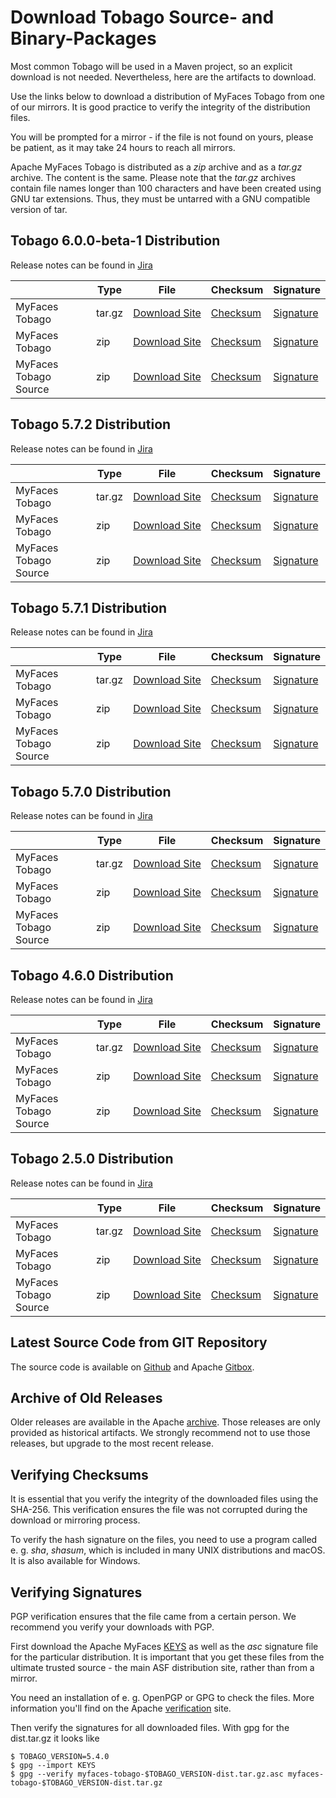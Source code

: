 # Download Tobago Source- and Binary-Packages

Most common Tobago will be used in a Maven project, so an explicit download is not needed.
Nevertheless, here are the artifacts to download.

Use the links below to download a distribution of MyFaces Tobago from
one of our mirrors. It is good practice to verify the integrity of the
distribution files.

You will be prompted for a mirror - if the file is not found on yours, please be patient, as it may take 24
hours to reach all mirrors.

Apache MyFaces Tobago is distributed as a *zip* archive and
as a *tar.gz* archive. The content is the same. Please note
that the *tar.gz* archives contain file names longer than 100 characters and have been
created using GNU tar extensions. Thus, they must be untarred with a GNU compatible
version of tar.

## Tobago 6.0.0-beta-1 Distribution

Release notes can be found in
[Jira](https://issues.apache.org/jira/secure/ReleaseNote.jspa?projectId=12310273&version=12353344)

|   | Type | File                                                                                                          | Checksum                                                                                               | Signature                                                                                            |
|---|---|---------------------------------------------------------------------------------------------------------------|--------------------------------------------------------------------------------------------------------|------------------------------------------------------------------------------------------------------|
| MyFaces Tobago | tar.gz     | [Download Site](https://www.apache.org/dyn/closer.lua/myfaces/binaries/myfaces-tobago-6.0.0-beta-1-dist.tar.gz)      | [Checksum](https://downloads.apache.org/myfaces/binaries/myfaces-tobago-6.0.0-beta-1-dist.tar.gz.sha256)      | [Signature](https://downloads.apache.org/myfaces/binaries/myfaces-tobago-6.0.0-beta-1-dist.tar.gz.asc)      |
| MyFaces Tobago | zip        | [Download Site](https://www.apache.org/dyn/closer.lua/myfaces/binaries/myfaces-tobago-6.0.0-beta-1-dist.zip)         | [Checksum](https://downloads.apache.org/myfaces/binaries/myfaces-tobago-6.0.0-beta-1-dist.zip.sha256)         | [Signature](https://downloads.apache.org/myfaces/binaries/myfaces-tobago-6.0.0-beta-1-dist.zip.asc)         |
| MyFaces Tobago Source | zip | [Download Site](https://www.apache.org/dyn/closer.lua/myfaces/source/myfaces-tobago-6.0.0-beta-1-source-release.zip) | [Checksum](https://downloads.apache.org/myfaces/source/myfaces-tobago-6.0.0-beta-1-source-release.zip.sha256) | [Signature](https://downloads.apache.org/myfaces/source/myfaces-tobago-6.0.0-beta-1-source-release.zip.asc) |



## Tobago 5.7.2 Distribution

Release notes can be found in
[Jira](https://issues.apache.org/jira/secure/ReleaseNote.jspa?projectId=12310273&version=12353344)

|   | Type | File                                                                                                          | Checksum                                                                                               | Signature                                                                                            |
|---|---|---------------------------------------------------------------------------------------------------------------|--------------------------------------------------------------------------------------------------------|------------------------------------------------------------------------------------------------------|
| MyFaces Tobago | tar.gz     | [Download Site](https://www.apache.org/dyn/closer.lua/myfaces/binaries/myfaces-tobago-5.7.2-dist.tar.gz)      | [Checksum](https://downloads.apache.org/myfaces/binaries/myfaces-tobago-5.7.2-dist.tar.gz.sha256)      | [Signature](https://downloads.apache.org/myfaces/binaries/myfaces-tobago-5.7.2-dist.tar.gz.asc)      |
| MyFaces Tobago | zip        | [Download Site](https://www.apache.org/dyn/closer.lua/myfaces/binaries/myfaces-tobago-5.7.2-dist.zip)         | [Checksum](https://downloads.apache.org/myfaces/binaries/myfaces-tobago-5.7.2-dist.zip.sha256)         | [Signature](https://downloads.apache.org/myfaces/binaries/myfaces-tobago-5.7.2-dist.zip.asc)         |
| MyFaces Tobago Source | zip | [Download Site](https://www.apache.org/dyn/closer.lua/myfaces/source/myfaces-tobago-5.7.2-source-release.zip) | [Checksum](https://downloads.apache.org/myfaces/source/myfaces-tobago-5.7.2-source-release.zip.sha256) | [Signature](https://downloads.apache.org/myfaces/source/myfaces-tobago-5.7.2-source-release.zip.asc) |

## Tobago 5.7.1 Distribution

Release notes can be found in
[Jira](https://issues.apache.org/jira/secure/ReleaseNote.jspa?projectId=12310273&version=12353286)

|   | Type | File                                                                                                          | Checksum                                                                                               | Signature                                                                                            |
|---|---|---------------------------------------------------------------------------------------------------------------|--------------------------------------------------------------------------------------------------------|------------------------------------------------------------------------------------------------------|
| MyFaces Tobago | tar.gz     | [Download Site](https://www.apache.org/dyn/closer.lua/myfaces/binaries/myfaces-tobago-5.7.1-dist.tar.gz)      | [Checksum](https://downloads.apache.org/myfaces/binaries/myfaces-tobago-5.7.1-dist.tar.gz.sha256)      | [Signature](https://downloads.apache.org/myfaces/binaries/myfaces-tobago-5.7.1-dist.tar.gz.asc)      |
| MyFaces Tobago | zip        | [Download Site](https://www.apache.org/dyn/closer.lua/myfaces/binaries/myfaces-tobago-5.7.1-dist.zip)         | [Checksum](https://downloads.apache.org/myfaces/binaries/myfaces-tobago-5.7.1-dist.zip.sha256)         | [Signature](https://downloads.apache.org/myfaces/binaries/myfaces-tobago-5.7.1-dist.zip.asc)         |
| MyFaces Tobago Source | zip | [Download Site](https://www.apache.org/dyn/closer.lua/myfaces/source/myfaces-tobago-5.7.1-source-release.zip) | [Checksum](https://downloads.apache.org/myfaces/source/myfaces-tobago-5.7.1-source-release.zip.sha256) | [Signature](https://downloads.apache.org/myfaces/source/myfaces-tobago-5.7.1-source-release.zip.asc) |

## Tobago 5.7.0 Distribution

Release notes can be found in
[Jira](https://issues.apache.org/jira/secure/ReleaseNote.jspa?projectId=12310273&version=12352928)

|   | Type | File                                                                                                          | Checksum                                                                                               | Signature                                                                                            |
|---|---|---------------------------------------------------------------------------------------------------------------|--------------------------------------------------------------------------------------------------------|------------------------------------------------------------------------------------------------------|
| MyFaces Tobago | tar.gz     | [Download Site](https://www.apache.org/dyn/closer.lua/myfaces/binaries/myfaces-tobago-5.7.0-dist.tar.gz)      | [Checksum](https://downloads.apache.org/myfaces/binaries/myfaces-tobago-5.7.0-dist.tar.gz.sha256)      | [Signature](https://downloads.apache.org/myfaces/binaries/myfaces-tobago-5.7.0-dist.tar.gz.asc)      |
| MyFaces Tobago | zip        | [Download Site](https://www.apache.org/dyn/closer.lua/myfaces/binaries/myfaces-tobago-5.7.0-dist.zip)         | [Checksum](https://downloads.apache.org/myfaces/binaries/myfaces-tobago-5.7.0-dist.zip.sha256)         | [Signature](https://downloads.apache.org/myfaces/binaries/myfaces-tobago-5.7.0-dist.zip.asc)         |
| MyFaces Tobago Source | zip | [Download Site](https://www.apache.org/dyn/closer.lua/myfaces/source/myfaces-tobago-5.7.0-source-release.zip) | [Checksum](https://downloads.apache.org/myfaces/source/myfaces-tobago-5.7.0-source-release.zip.sha256) | [Signature](https://downloads.apache.org/myfaces/source/myfaces-tobago-5.7.0-source-release.zip.asc) |

## Tobago 4.6.0 Distribution

Release notes can be found in
[Jira](https://issues.apache.org/jira/secure/ReleaseNote.jspa?projectId=12310273&version=12352084)

|   | Type | File | Checksum | Signature |
|---|---|---|---|---|
| MyFaces Tobago | tar.gz     | [Download Site](https://www.apache.org/dyn/closer.lua/myfaces/binaries/myfaces-tobago-4.6.0-dist.tar.gz)      | [Checksum](https://downloads.apache.org/myfaces/binaries/myfaces-tobago-4.6.0-dist.tar.gz.sha256)      | [Signature](https://downloads.apache.org/myfaces/binaries/myfaces-tobago-4.6.0-dist.tar.gz.asc) |
| MyFaces Tobago | zip        | [Download Site](https://www.apache.org/dyn/closer.lua/myfaces/binaries/myfaces-tobago-4.6.0-dist.zip)         | [Checksum](https://downloads.apache.org/myfaces/binaries/myfaces-tobago-4.6.0-dist.zip.sha256)         | [Signature](https://downloads.apache.org/myfaces/binaries/myfaces-tobago-4.6.0-dist.zip.asc) |
| MyFaces Tobago Source | zip | [Download Site](https://www.apache.org/dyn/closer.lua/myfaces/source/myfaces-tobago-4.6.0-source-release.zip) | [Checksum](https://downloads.apache.org/myfaces/source/myfaces-tobago-4.6.0-source-release.zip.sha256) | [Signature](https://downloads.apache.org/myfaces/source/myfaces-tobago-4.6.0-source-release.zip.asc) |

## Tobago 2.5.0 Distribution

Release notes can be found in
[Jira](https://issues.apache.org/jira/secure/ReleaseNote.jspa?projectId=12310273&version=12349661)

|   | Type | File | Checksum | Signature |
|---|---|---|---|---|
| MyFaces Tobago | tar.gz     | [Download Site](https://www.apache.org/dyn/closer.lua/myfaces/binaries/myfaces-tobago-2.5.0-dist.tar.gz)      | [Checksum](https://downloads.apache.org/myfaces/binaries/myfaces-tobago-2.5.0-dist.tar.gz.sha256)      | [Signature](https://downloads.apache.org/myfaces/binaries/myfaces-tobago-2.5.0-dist.tar.gz.asc) |
| MyFaces Tobago | zip        | [Download Site](https://www.apache.org/dyn/closer.lua/myfaces/binaries/myfaces-tobago-2.5.0-dist.zip)         | [Checksum](https://downloads.apache.org/myfaces/binaries/myfaces-tobago-2.5.0-dist.zip.sha256)         | [Signature](https://downloads.apache.org/myfaces/binaries/myfaces-tobago-2.5.0-dist.zip.asc) |
| MyFaces Tobago Source | zip | [Download Site](https://www.apache.org/dyn/closer.lua/myfaces/source/myfaces-tobago-2.5.0-source-release.zip) | [Checksum](https://downloads.apache.org/myfaces/source/myfaces-tobago-2.5.0-source-release.zip.sha256) | [Signature](https://downloads.apache.org/myfaces/source/myfaces-tobago-2.5.0-source-release.zip.asc) |

## Latest Source Code from GIT Repository

The source code is available on
[Github](https://github.com/apache/myfaces-tobago) and Apache
[Gitbox](https://gitbox.apache.org/repos/asf?p=myfaces-tobago.git).

## Archive of Old Releases

Older releases are available in the Apache
[archive](https://archive.apache.org/dist/myfaces/).
Those releases are only provided as historical artifacts. We strongly
recommend not to use those releases, but upgrade to the most recent release.

## Verifying Checksums

It is essential that you verify the integrity of the downloaded
files using the SHA-256.
This verification ensures the
file was not corrupted during the download or mirroring process.

To verify the hash signature on the files, you need to use a program
called e. g. *sha*, *shasum*, which is
included in many UNIX distributions and macOS.
It is also available for Windows.

## Verifying Signatures

PGP verification ensures that the file came from a certain person.
We recommend you verify your downloads with PGP.

First download the Apache MyFaces
[KEYS](https://www.apache.org/dist/myfaces/KEYS)
as well as the *asc* signature file
for the particular distribution. It is important that you get these files from the ultimate
trusted source - the main ASF distribution site, rather than from a mirror.

You need an installation of e. g. OpenPGP or GPG to check the files. More information you'll find on the
Apache [verification](https://www.apache.org/info/verification.html#CheckingSignatures)
site.

Then verify the signatures for all downloaded files. With gpg for the dist.tar.gz it looks like

```
$ TOBAGO_VERSION=5.4.0
$ gpg --import KEYS
$ gpg --verify myfaces-tobago-$TOBAGO_VERSION-dist.tar.gz.asc myfaces-tobago-$TOBAGO_VERSION-dist.tar.gz
```
